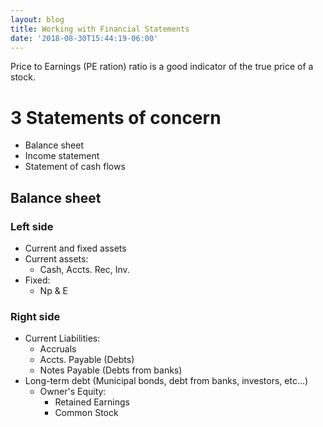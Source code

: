 ```yaml
---
layout: blog
title: Working with Financial Statements
date: '2018-08-30T15:44:19-06:00'
---
```

Price to Earnings (PE ration) ratio is a good indicator of the true price of a stock.

# 3 Statements of concern

* Balance sheet
* Income statement
* Statement of cash flows

## Balance sheet

### Left side

* Current and fixed assets
* Current assets:
  * Cash, Accts. Rec, Inv.
* Fixed:
  * Np & E

### Right side

* Current Liabilities:
  * Accruals
  * Accts. Payable (Debts)
  * Notes Payable (Debts from banks)
* Long-term debt (Municipal bonds, debt from banks, investors, etc...)
  * Owner's Equity:
    * Retained Earnings
    * Common Stock
